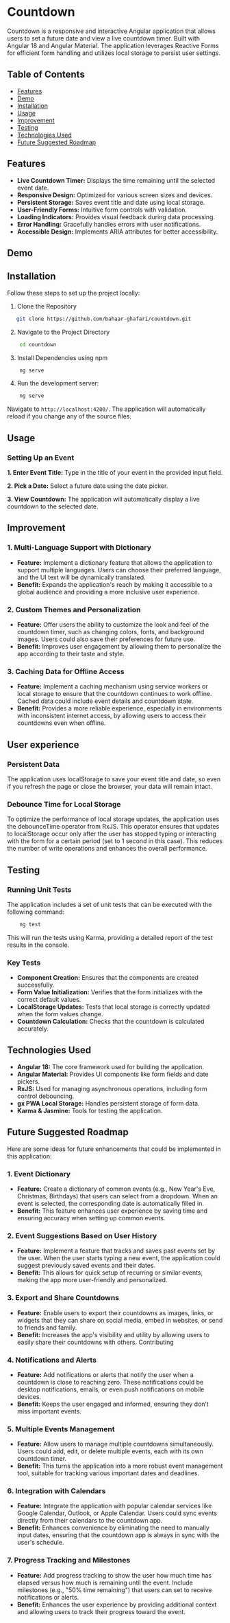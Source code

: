 # Countdown

Countdown is a responsive and interactive Angular application that allows users to set a future date and view a live countdown timer. Built with Angular 18 and Angular Material. The application leverages Reactive Forms for efficient form handling and utilizes local storage to persist user settings.

## Table of Contents

+ [Features](#features)
+ [Demo](#demo)
+ [Installation](#installation)
+ [Usage](#usage)
+ [Improvement](#improvement)
+ [Testing](#testing)
+ [Technologies Used](#technologies-used)
+ [Future Suggested Roadmap](#future-suggested-roadmap)

## Features

+ **Live Countdown Timer:** Displays the time remaining until the selected event date.
+ **Responsive Design:** Optimized for various screen sizes and devices.
+ **Persistent Storage:** Saves event title and date using local storage.
+ **User-Friendly Forms:** Intuitive form controls with validation.
+ **Loading Indicators:** Provides visual feedback during data processing.
+ **Error Handling:** Gracefully handles errors with user notifications.
+ **Accessible Design:** Implements ARIA attributes for better accessibility.

## Demo



## Installation

Follow these steps to set up the project locally:

1. Clone the Repository

```bash
   git clone https://github.com/bahaar-ghafari/countdown.git
```

2. Navigate to the Project Directory

```bash
    cd countdown
```

3. Install Dependencies using npm

```bash
    ng serve
```

4. Run the development server:

```bash
    ng serve

```

Navigate to `http://localhost:4200/`. The application will automatically reload if you change any of the source files.

## Usage
### Setting Up an Event

**1. Enter Event Title:** Type in the title of your event in the provided input field.

**2. Pick a Date:** Select a future date using the date picker.

**3. View Countdown:** The application will automatically display a live countdown to the selected date.

## Improvement
### 1. Multi-Language Support with Dictionary
- **Feature:**  Implement a dictionary feature that allows the application to support multiple languages. Users can choose their preferred language, and the UI text will be dynamically translated.
- **Benefit:** Expands the application's reach by making it accessible to a global audience and providing a more inclusive user experience.

### 2. Custom Themes and Personalization
- **Feature:**  Offer users the ability to customize the look and feel of the countdown timer, such as changing colors, fonts, and background images. Users could also save their preferences for future use.
- **Benefit:** Improves user engagement by allowing them to personalize the app according to their taste and style.

### 3. Caching Data for Offline Access
- **Feature:**  Implement a caching mechanism using service workers or local storage to ensure that the countdown continues to work offline. Cached data could include event details and countdown state.
- **Benefit:** Provides a more reliable experience, especially in environments with inconsistent internet access, by allowing users to access their countdowns even when offline.

## User experience
### Persistent Data
The application uses localStorage to save your event title and date, so even if you refresh the page or close the browser, your data will remain intact.

### Debounce Time for Local Storage
To optimize the performance of local storage updates, the application uses the debounceTime operator from RxJS. This operator ensures that updates to localStorage occur only after the user has stopped typing or interacting with the form for a certain period (set to 1 second in this case). This reduces the number of write operations and enhances the overall performance.


## Testing

### Running Unit Tests

The application includes a set of unit tests that can be executed with the following command:

```bash
    ng test
```
This will run the tests using Karma, providing a detailed report of the test results in the console.

### Key Tests
+ **Component Creation:** Ensures that the components are created successfully.
+ **Form Value Initialization:** Verifies that the form initializes with the correct default values.
+ **LocalStorage Updates:** Tests that local storage is correctly updated when the form values change.
+ **Countdown Calculation:** Checks that the countdown is calculated accurately.


## Technologies Used

+ **Angular 18:** The core framework used for building the application.
+ **Angular Material:** Provides UI components like form fields and date pickers.
+ **RxJS:** Used for managing asynchronous operations, including form control debouncing.
+ **gx PWA Local Storage:** Handles persistent storage of form data.
+ **Karma & Jasmine:** Tools for testing the application.
    
## Future Suggested Roadmap
Here are some ideas for future enhancements that could be implemented in this application:


### 1. Event Dictionary
 - **Feature:** Create a dictionary of common events (e.g., New Year's Eve, Christmas, Birthdays) that users can select from a dropdown. When an event is selected, the corresponding date is automatically filled in.
 - **Benefit:** This feature enhances user experience by saving time and ensuring accuracy when setting up common events.

### 2. Event Suggestions Based on User History
- **Feature:**  Implement a feature that tracks and saves past events set by the user. When the user starts typing a new event, the application could suggest previously saved events and their dates.
- **Benefit:** This allows for quick setup of recurring or similar events, making the app more user-friendly and personalized.

### 3. Export and Share Countdowns
- **Feature:**  Enable users to export their countdowns as images, links, or widgets that they can share on social media, embed in websites, or send to friends and family.
- **Benefit:** Increases the app's visibility and utility by allowing users to easily share their countdowns with others.
Contributing

### 4. Notifications and Alerts
- **Feature:**  Add notifications or alerts that notify the user when a countdown is close to reaching zero. These notifications could be desktop notifications, emails, or even push notifications on mobile devices.
- **Benefit:** Keeps the user engaged and informed, ensuring they don’t miss important events.

### 5. Multiple Events Management
- **Feature:**  Allow users to manage multiple countdowns simultaneously. Users could add, edit, or delete multiple events, each with its own countdown timer.
- **Benefit:** This turns the application into a more robust event management tool, suitable for tracking various important dates and deadlines.

### 6. Integration with Calendars
- **Feature:**  Integrate the application with popular calendar services like Google Calendar, Outlook, or Apple Calendar. Users could sync events directly from their calendars to the countdown app.
- **Benefit:** Enhances convenience by eliminating the need to manually input dates, ensuring that the countdown app is always in sync with the user's schedule.

### 7. Progress Tracking and Milestones
- **Feature:**  Add progress tracking to show the user how much time has elapsed versus how much is remaining until the event. Include milestones (e.g., "50% time remaining") that users can set to receive notifications or alerts.
- **Benefit:** Enhances the user experience by providing additional context and allowing users to track their progress toward the event.